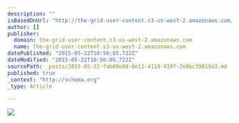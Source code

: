 ```yaml
---
description: ""
isBasedOnUrl: "http://the-grid-user-content.s3-us-west-2.amazonaws.com/eaa8869d-1e0d-4484-bd4f-98604b1114da.jpg"
author: []
publisher:
  domain: the-grid-user-content.s3-us-west-2.amazonaws.com
  name: the-grid-user-content.s3-us-west-2.amazonaws.com
datePublished: "2015-05-22T10:56:05.722Z"
dateModified: "2015-05-22T10:56:05.722Z"
sourcePath: _posts/2015-05-22-fab80e00-8e12-4118-9197-2e8bc39019a3.md
published: true
_context: "http://schema.org"
_type: Article

---
```

![](http://the-grid-user-content.s3-us-west-2.amazonaws.com/eaa8869d-1e0d-4484-bd4f-98604b1114da.jpg)